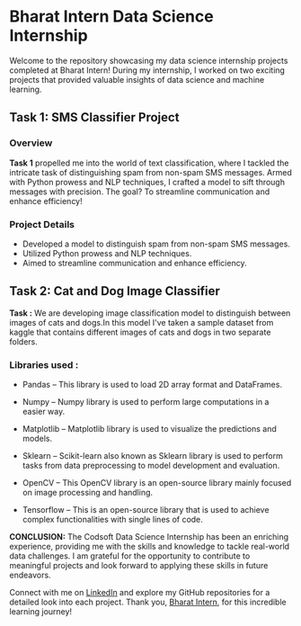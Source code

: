 # Bharat Intern Data Science Internship
Welcome to the repository showcasing my data science internship projects completed at Bharat Intern! During my internship, I worked on two exciting projects that provided valuable insights of data science and machine learning.

## Task 1: SMS Classifier Project
### Overview
**Task 1** propelled me into the world of text classification, where I tackled the intricate task of distinguishing spam from non-spam SMS messages. Armed with Python prowess and NLP techniques, I crafted a model to sift through messages with precision. The goal? To streamline communication and enhance efficiency!

### Project Details
- Developed a model to distinguish spam from non-spam SMS messages.
- Utilized Python prowess and NLP techniques.
- Aimed to streamline communication and enhance efficiency.


## Task 2: Cat and Dog Image Classifier

**Task :** We are developing image classification model to distinguish between images of cats and dogs.In this model I've taken a sample dataset from kaggle that contains different images of cats and dogs in two separate folders.

### Libraries used :
* Pandas – This library is used to load 2D array format and DataFrames.

* Numpy – Numpy library is used to perform large computations in a easier way.

* Matplotlib – Matplotlib library is used to visualize the predictions and models.

* Sklearn – Scikit-learn also known as Sklearn library is used to perform tasks from data preprocessing to model development and evaluation.

* OpenCV – This OpenCV library is an open-source library mainly focused on image processing and handling.

* Tensorflow – This is an open-source library that is used to achieve complex functionalities with single lines of code.


**CONCLUSION:**
The Codsoft Data Science Internship has been an enriching experience, providing me with the skills and knowledge to tackle real-world data challenges. I am grateful for the opportunity to contribute to meaningful projects and look forward to applying these skills in future endeavors.

Connect with me on [LinkedIn](www.linkedin.com/in/bandanaprakash) and explore my GitHub repositories for a detailed look into each project. Thank you, [Bharat Intern](www.linkedin.com/company/bharat-intern), for this incredible learning journey!
